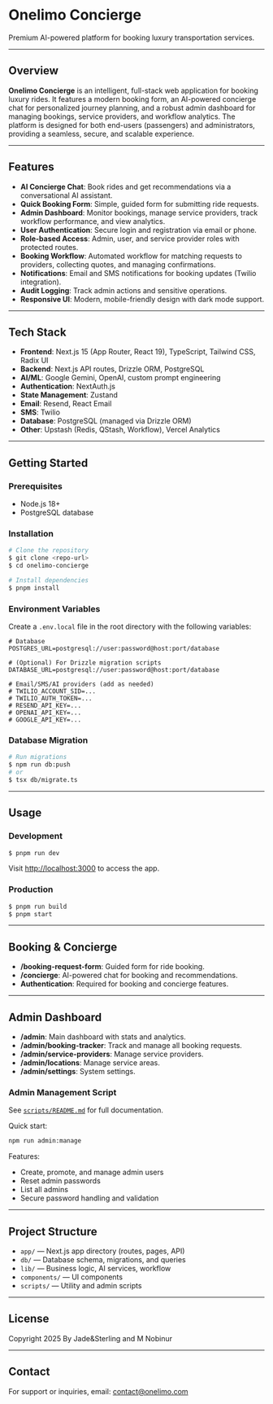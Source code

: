 # Onelimo Concierge

Premium AI-powered platform for booking luxury transportation services.

---

## Overview

**Onelimo Concierge** is an intelligent, full-stack web application for booking luxury rides. It features a modern booking form, an AI-powered concierge chat for personalized journey planning, and a robust admin dashboard for managing bookings, service providers, and workflow analytics. The platform is designed for both end-users (passengers) and administrators, providing a seamless, secure, and scalable experience.

---

## Features

- **AI Concierge Chat**: Book rides and get recommendations via a conversational AI assistant.
- **Quick Booking Form**: Simple, guided form for submitting ride requests.
- **Admin Dashboard**: Monitor bookings, manage service providers, track workflow performance, and view analytics.
- **User Authentication**: Secure login and registration via email or phone.
- **Role-based Access**: Admin, user, and service provider roles with protected routes.
- **Booking Workflow**: Automated workflow for matching requests to providers, collecting quotes, and managing confirmations.
- **Notifications**: Email and SMS notifications for booking updates (Twilio integration).
- **Audit Logging**: Track admin actions and sensitive operations.
- **Responsive UI**: Modern, mobile-friendly design with dark mode support.

---

## Tech Stack

- **Frontend**: Next.js 15 (App Router, React 19), TypeScript, Tailwind CSS, Radix UI
- **Backend**: Next.js API routes, Drizzle ORM, PostgreSQL
- **AI/ML**: Google Gemini, OpenAI, custom prompt engineering
- **Authentication**: NextAuth.js
- **State Management**: Zustand
- **Email**: Resend, React Email
- **SMS**: Twilio
- **Database**: PostgreSQL (managed via Drizzle ORM)
- **Other**: Upstash (Redis, QStash, Workflow), Vercel Analytics

---

## Getting Started

### Prerequisites

- Node.js 18+
- PostgreSQL database

### Installation

```bash
# Clone the repository
$ git clone <repo-url>
$ cd onelimo-concierge

# Install dependencies
$ pnpm install
```

### Environment Variables

Create a `.env.local` file in the root directory with the following variables:

```env
# Database
POSTGRES_URL=postgresql://user:password@host:port/database

# (Optional) For Drizzle migration scripts
DATABASE_URL=postgresql://user:password@host:port/database

# Email/SMS/AI providers (add as needed)
# TWILIO_ACCOUNT_SID=...
# TWILIO_AUTH_TOKEN=...
# RESEND_API_KEY=...
# OPENAI_API_KEY=...
# GOOGLE_API_KEY=...
```

### Database Migration

```bash
# Run migrations
$ npm run db:push
# or
$ tsx db/migrate.ts
```

---

## Usage

### Development

```bash
$ pnpm run dev
```

Visit [http://localhost:3000](http://localhost:3000) to access the app.

### Production

```bash
$ pnpm run build
$ pnpm start
```

---

## Booking & Concierge

- **/booking-request-form**: Guided form for ride booking.
- **/concierge**: AI-powered chat for booking and recommendations.
- **Authentication**: Required for booking and concierge features.

---

## Admin Dashboard

- **/admin**: Main dashboard with stats and analytics.
- **/admin/booking-tracker**: Track and manage all booking requests.
- **/admin/service-providers**: Manage service providers.
- **/admin/locations**: Manage service areas.
- **/admin/settings**: System settings.

### Admin Management Script

See [`scripts/README.md`](scripts/README.md) for full documentation.

Quick start:

```bash
npm run admin:manage
```

Features:

- Create, promote, and manage admin users
- Reset admin passwords
- List all admins
- Secure password handling and validation

---

## Project Structure

- `app/` — Next.js app directory (routes, pages, API)
- `db/` — Database schema, migrations, and queries
- `lib/` — Business logic, AI services, workflow
- `components/` — UI components
- `scripts/` — Utility and admin scripts

---

## License

Copyright 2025 By Jade&Sterling and M Nobinur

---

## Contact

For support or inquiries, email: [contact@onelimo.com](mailto:contact@onelimo.com)

